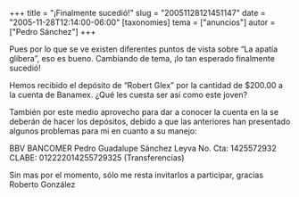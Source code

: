 +++
title = "¡Finalmente sucedió!"
slug = "20051128121451147"
date = "2005-11-28T12:14:00-06:00"
[taxonomies]
tema = ["anuncios"]
autor = ["Pedro Sánchez"]
+++

Pues por lo que se ve existen diferentes puntos de vista sobre “La
apatía glibera”, eso es bueno. Cambiando de tema, ¡lo tan esperado
finalmente sucedió!

Hemos recibido el depósito de “Robert Glex” por la cantidad de $200.00 a
la cuenta de Banamex. ¿Qué les cuesta ser así como este joven?

También por este medio aprovecho para dar a conocer la cuenta en la se
deberán de hacer los depósitos, debido a que las anteriores han
presentado algunos problemas para mi en cuanto a su manejo:

BBV BANCOMER Pedro Guadalupe Sánchez Leyva No. Cta: 1425572932 CLABE:
012222014255729325 (Transferencias)

Sin mas por el momento, sólo me resta invitarlos a participar, gracias
Roberto González
